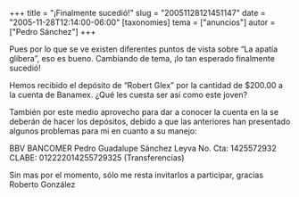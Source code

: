 +++
title = "¡Finalmente sucedió!"
slug = "20051128121451147"
date = "2005-11-28T12:14:00-06:00"
[taxonomies]
tema = ["anuncios"]
autor = ["Pedro Sánchez"]
+++

Pues por lo que se ve existen diferentes puntos de vista sobre “La
apatía glibera”, eso es bueno. Cambiando de tema, ¡lo tan esperado
finalmente sucedió!

Hemos recibido el depósito de “Robert Glex” por la cantidad de $200.00 a
la cuenta de Banamex. ¿Qué les cuesta ser así como este joven?

También por este medio aprovecho para dar a conocer la cuenta en la se
deberán de hacer los depósitos, debido a que las anteriores han
presentado algunos problemas para mi en cuanto a su manejo:

BBV BANCOMER Pedro Guadalupe Sánchez Leyva No. Cta: 1425572932 CLABE:
012222014255729325 (Transferencias)

Sin mas por el momento, sólo me resta invitarlos a participar, gracias
Roberto González
